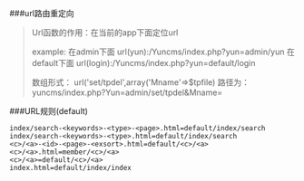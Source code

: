 
###url路由重定向

> Url函数的作用：在当前的app下面定位url
> 
> example: 在admin下面 url(yun):/Yuncms/index.php?yun=admin/yun
				 在default下面 url(login):/Yuncms/index.php?yun=default/login
> 
> 
> 数组形式：
> url('set/tpdel',array('Mname'=>$tpfile)
> 路径为：yuncms/index.php?Yun=admin/set/tpdel&Mname=


###URL规则(default)
```
index/search-<keywords>-<type>-<page>.html=default/index/search
index/search-<keywords>-<type>.html=default/index/search
<c>/<a>-<id>-<page>-<exsort>.html=default/<c>/<a>
<c>/<a>.html=member/<c>/<a>
<c>/<a>=default/<c>/<a>
index.html=default/index/index

```